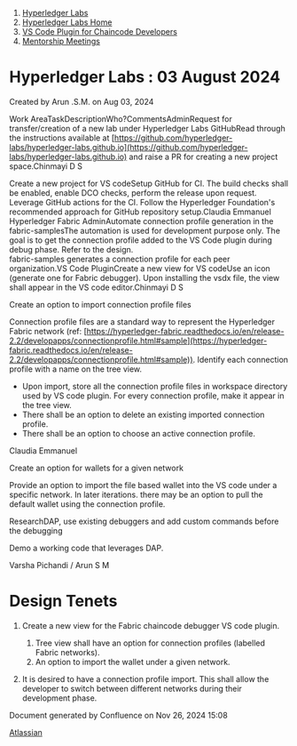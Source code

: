1. [Hyperledger Labs](index.html)
2. [Hyperledger Labs Home](Hyperledger-Labs-Home_20283400.html)
3. [VS Code Plugin for Chaincode Developers](VS-Code-Plugin-for-Chaincode-Developers_20294626.html)
4. [Mentorship Meetings](Mentorship-Meetings_20294627.html)

# Hyperledger Labs : 03 August 2024

Created by Arun .S.M. on Aug 03, 2024

Work AreaTaskDescriptionWho?CommentsAdminRequest for transfer/creation of a new lab under Hyperledger Labs GitHubRead through the instructions available at [https://github.com/hyperledger-labs/hyperledger-labs.github.io](https://github.com/hyperledger-labs/hyperledger-labs.github.io) and raise a PR for creating a new project space.Chinmayi D S

Create a new project for VS codeSetup GitHub for CI. The build checks shall be enabled, enable DCO checks, perform the release upon request. Leverage GitHub actions for the CI. Follow the Hyperledger Foundation's recommended approach for GitHub repository setup.Claudia Emmanuel  
Hyperledger Fabric AdminAutomate connection profile generation in the fabric-samplesThe automation is used for development purpose only. The goal is to get the connection profile added to the VS Code plugin during debug phase. Refer to the design.  
fabric-samples generates a connection profile for each peer organization.VS Code PluginCreate a new view for VS codeUse an icon (generate one for Fabric debugger). Upon installing the vsdx file, the view shall appear in the VS code editor.Chinmayi D S

Create an option to import connection profile files

Connection profile files are a standard way to represent the Hyperledger Fabric network (ref: [https://hyperledger-fabric.readthedocs.io/en/release-2.2/developapps/connectionprofile.html#sample](https://hyperledger-fabric.readthedocs.io/en/release-2.2/developapps/connectionprofile.html#sample)). Identify each connection profile with a name on the tree view.

- Upon import, store all the connection profile files in workspace directory used by VS code plugin. For every connection profile, make it appear in the tree view.
- There shall be an option to delete an existing imported connection profile.
- There shall be an option to choose an active connection profile.

Claudia Emmanuel

Create an option for wallets for a given network

Provide an option to import the file based wallet into the VS code under a specific network. In later iterations. there may be an option to pull the default wallet using the connection profile.

ResearchDAP, use existing debuggers and add custom commands before the debugging

Demo a working code that leverages DAP.

Varsha Pichandi / Arun S M

# Design Tenets

1. Create a new view for the Fabric chaincode debugger VS code plugin.
   
   1. Tree view shall have an option for connection profiles (labelled Fabric networks).
   2. An option to import the wallet under a given network.
2. It is desired to have a connection profile import. This shall allow the developer to switch between different networks during their development phase.

Document generated by Confluence on Nov 26, 2024 15:08

[Atlassian](http://www.atlassian.com/)
